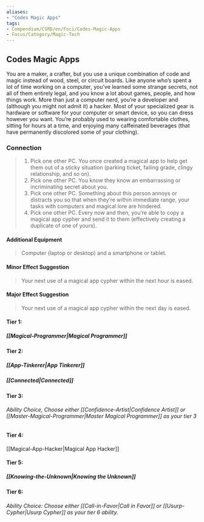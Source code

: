 ```yaml
---
aliases:
- "Codes Magic Apps"
tags:
- Compendium/CSRD/en/Foci/Codes-Magic-Apps
- Focus/Category/Magic-Tech
---
```


  
## Codes Magic Apps
You are a maker, a crafter, but you use a unique combination of code and magic instead of wood, steel, or circuit boards. Like anyone who’s spent a lot of time working on a computer, you’ve learned some strange secrets, not all of them entirely legal, and you know a lot about games, people, and how things work. More than just a computer nerd, you’re a developer and (although you might not admit it) a hacker. Most of your specialized gear is hardware or software for your computer or smart device, so you can dress however you want. You’re probably used to wearing comfortable clothes, sitting for hours at a time, and enjoying many caffeinated beverages (that have permanently discolored some of your clothing).
  

### Connection
>1. Pick one other PC. You once created a magical app to help get them out of a sticky situation (parking ticket, failing grade, clingy relationship, and so on).
>2. Pick one other PC. You know they know an embarrassing or incriminating secret about you.
>3. Pick one other PC. Something about this person annoys or distracts you so that when they’re within immediate range, your tasks with computers and magical lore are hindered.
>4. Pick one other PC. Every now and then, you’re able to copy a magical app cypher and send it to them (effectively creating a duplicate of one of yours).
#### Additional Equipment 
>Computer (laptop or desktop) and a smartphone or tablet. 
#### Minor Effect Suggestion 
>Your next use of a magical app cypher within the next hour is eased.
#### Major Effect Suggestion 
>Your next use of a magical app cypher within the next day is eased.
#### Tier 1:
##### [[Magical-Programmer|Magical Programmer]]
#### Tier 2:
##### [[App-Tinkerer|App Tinkerer]]
##### [[Connected|Connected]]
#### Tier 3:
###### Ability Choice, Choose either [[Confidence-Artist|Confidence Artist]] or [[Master-Magical-Programmer|Master Magical Programmer]] as your tier 3 

#### Tier 4:
[[Magical-App-Hacker|Magical App Hacker]]

#### Tier 5:
##### [[Knowing-the-Unknown|Knowing the Unknown]] 

#### Tier 6:
###### Ability Choice: Choose either [[Call-in-Favor|Call in Favor]] or [[Usurp-Cypher|Usurp Cypher]] as your tier 6 ability.

